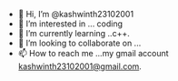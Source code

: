 - 👋 Hi, I’m @kashwinth23102001
- 👀 I’m interested in ... coding
- 🌱 I’m currently learning ..c++.
- 💞️ I’m looking to collaborate on ...
- 📫 How to reach me ...my gmail account kashwinth23102001@gmail.com. 

<!---
kashwinth23102001/kashwinth23102001 is a ✨ special ✨ repository because its `README.md` (this file) appears on your GitHub profile.
You can click the Preview link to take a look at your changes.
--->
